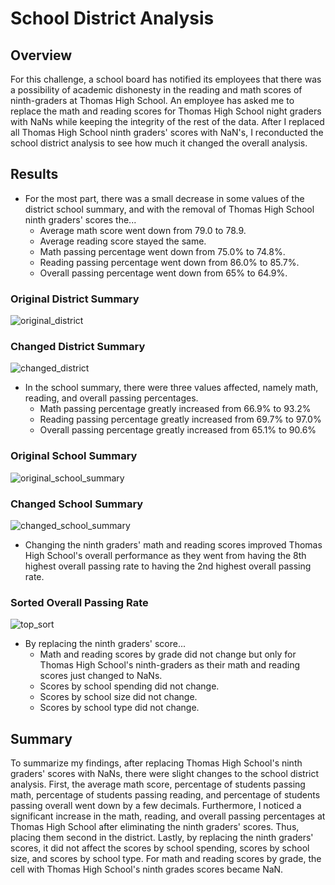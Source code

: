 # School District Analysis

## Overview
For this challenge, a school board has notified its employees that there was a possibility of academic dishonesty in the reading and math scores of ninth-graders at Thomas High School. An employee has asked me to replace the math and reading scores for Thomas High School night graders with NaNs while keeping the integrity of the rest of the data. After I replaced all Thomas High School ninth graders' scores with NaN's, I reconducted the school district analysis to see how much it changed the overall analysis.

## Results
* For the most part, there was a small decrease in some values of the district school summary, and with the removal of Thomas High School ninth graders' scores the...
  * Average math score went down from 79.0 to 78.9.
  * Average reading score stayed the same.
  * Math passing percentage went down from 75.0% to 74.8%.
  * Reading passing percentage went down from 86.0% to 85.7%.
  * Overall passing percentage went down from 65% to 64.9%.

### Original District Summary
![original_district](https://user-images.githubusercontent.com/106292020/175364485-af95f227-19c8-423d-9033-d1eed4722b95.png)

### Changed District Summary
![changed_district](https://user-images.githubusercontent.com/106292020/175364491-c2d5af4e-4bf9-45cd-9b30-d829661227cf.png)

* In the school summary, there were three values affected, namely math, reading, and overall passing percentages.
  * Math passing percentage greatly increased from 66.9% to 93.2%
  * Reading passing percentage greatly increased from 69.7% to 97.0%
  * Overall passing percentage greatly increased from 65.1% to 90.6%

### Original School Summary
![original_school_summary](https://user-images.githubusercontent.com/106292020/175363174-b6d347d9-967a-4c58-a01e-3743af570705.png)

### Changed School Summary
![changed_school_summary](https://user-images.githubusercontent.com/106292020/175363189-0ed97cea-17fd-42f9-9be9-0e328f8c879f.png)

* Changing the ninth graders' math and reading scores improved Thomas High School's overall performance as they went from having the 8th highest overall passing rate to having the 2nd highest overall passing rate.

### Sorted Overall Passing Rate
![top_sort](https://user-images.githubusercontent.com/106292020/175364829-5a3ca683-e8d6-44eb-bfca-d1dfaf4739c7.png)

* By replacing the ninth graders' score...
  * Math and reading scores by grade did not change but only for Thomas High School's ninth-graders as their math and reading scores just changed to NaNs.
  * Scores by school spending did not change.
  * Scores by school size did not change.
  * Scores by school type did not change.

## Summary
To summarize my findings, after replacing Thomas High School's ninth graders' scores with NaNs, there were slight changes to the school district analysis. First, the average math score, percentage of students passing math, percentage of students passing reading, and percentage of students passing overall went down by a few decimals. Furthermore, I noticed a significant increase in the math, reading, and overall passing percentages at Thomas High School after eliminating the ninth graders' scores. Thus, placing them second in the district. Lastly, by replacing the ninth graders' scores, it did not affect the scores by school spending, scores by school size, and scores by school type. For math and reading scores by grade, the cell with Thomas High School's ninth grades scores became NaN.
